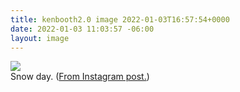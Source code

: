 ```yaml
---
title: kenbooth2.0 image 2022-01-03T16:57:54+0000
date: 2022-01-03 11:03:57 -06:00
layout: image
---
```


<img src="https://dl.dropboxusercontent.com/s/taysvho7laqb7m3/271373369_3160824257474393_8079871983380476874_n?dl=0"><br>
Snow day. (<a href="https://www.instagram.com/p/CYRoRSMrx0y/">From Instagram post.</a>)